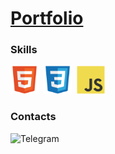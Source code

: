 # [Portfolio](https://ekaterinarus.github.io/portfolio)
### Skills
<div>
  <img src="https://github.com/devicons/devicon/blob/master/icons/html5/html5-original.svg" title="HTML" alt="HTML" width="45" height="45"/>&nbsp;          
  <img src="https://github.com/devicons/devicon/blob/master/icons/css3/css3-original.svg" title="CSS" alt="CSS" width="45" height="45"/>&nbsp; 
  <img src="https://github.com/devicons/devicon/blob/master/icons/javascript/javascript-original.svg" title="JavaScript" alt="JavaScript" width="45" height="45"/>&nbsp;  
</div>

### Contacts

![[Telegram](https://t.me/EkaterinaRus)](https://img.shields.io/badge/Telegram-2CA5E0?style=for-the-badge&logo=telegram&logoColor=white)
